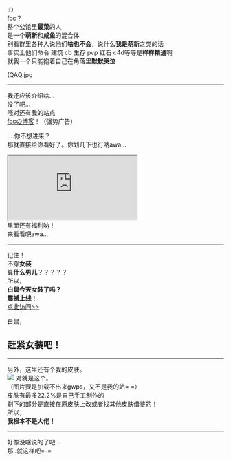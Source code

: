 :D<br><!--More-->
fcc？<br>
整个公馆里**最菜**的人<br>
是一个**萌新**和**咸鱼**的混合体<br>
别看群里各种人说他们**啥也不会**，说什么**我是萌新**之类的话<br>
事实上他们命令 建筑 cb 生存 pvp 红石 c4d等等是**样样精通**啊<br>
就我一个只能抱着自己在角落里**默默哭泣**<br>
<!-- 我永远喜欢托尔！ （强势分割线）-->
(QAQ.jpg<br>

----------
我还应该介绍啥...<br>
没了吧...<br>
哦对还有我的站点<br>
<a href="https://amazefcc233.com">fccの博客</a>！（强势广告）<br>
<!-- 我永远喜欢托尔！ （强势分割线）-->
....你不想进来？<br>
那就直接给你看好了。你划几下也行呐awa...<br>
<iframe src="https://amazefcc233.com/index.php"></iframe><br>
里面还有福利呐！<br>
来看看吧awa...<br>

----------
记住！<br>
不穿**女装**<br>
算**什么男儿**？？？？？<br>
所以，<br>
**白鼠今天女装了吗？**<br>
**震撼上线**！<br>
<a href="https://bs.amazefcc233.com">点此访问>></a><br>
<!-- 我永远喜欢托尔！ （强势分割线）-->
白鼠，<br>
## 赶紧女装吧！<br>

----------
另外，这里还有个我的皮肤。<br>
<img src="https://render.namemc.com/skin/3d/body.png?skin=e2cd631aa21c475e&model=slim&theta=-30&phi=20&time=90&aspect=0.75&scale=10" />
对就是这个。<br>
（图片要是加载不出来gwps，又不是我的站= =）<br>
皮肤有最多22.2%是自己手工制作的<br>
剩下的部分是直接在原皮肤上改或者找其他皮肤借鉴的！<br>
所以，<br>
**我根本不是大佬！**<br>

----------
好像没啥说的了吧...<br>
那..就这样吧=-=<br>
